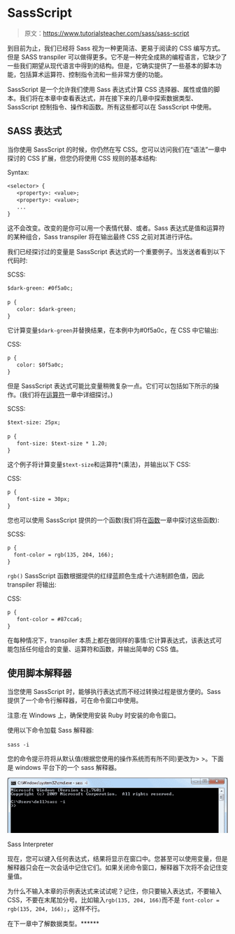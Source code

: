# SassScript

> 原文：<https://www.tutorialsteacher.com/sass/sass-script>

到目前为止，我们已经将 Sass 视为一种更简洁、更易于阅读的 CSS 编写方式。但是 SASS transpiler 可以做得更多。它不是一种完全成熟的编程语言，它缺少了一些我们期望从现代语言中得到的结构。但是，它确实提供了一些基本的脚本功能，包括算术运算符、控制指令流和一些非常方便的功能。

SassScript 是一个允许我们使用 Sass 表达式计算 CSS 选择器、属性或值的脚本。我们将在本章中查看表达式，并在接下来的几章中探索数据类型、SassScript 控制指令、操作和函数。所有这些都可以在 SassScript 中使用。

## SASS 表达式

当你使用 SassScript 的时候，你仍然在写 CSS。您可以访问我们在“语法”一章中探讨的 CSS 扩展，但您仍将使用 CSS 规则的基本结构:

Syntax:

```
<selector> {
   <property>: <value>;
   <property>: <value>;
   ...
}

```

这不会改变。改变的是你可以用一个表情代替<selector>、<property>或者<value>。Sass 表达式是值和运算符的某种组合，Sass transpiler 将在输出最终 CSS 之前对其进行评估。</value></property></selector>

我们已经探讨过的变量是 SassScript 表达式的一个重要例子。当发送者看到以下代码时:

SCSS: 

```
$dark-green: #0f5a0c;

p {
   color: $dark-green;
} 
```

它计算变量`$dark-green`并替换结果，在本例中为#0f5a0c，在 CSS 中它输出:

CSS: 

```
p { 
   color: $0f5a0c;
} 
```

但是 SassScript 表达式可能比变量稍微复杂一点。它们可以包括如下所示的操作。(我们将在[运算符](/Sass/sass-operators)一章中详细探讨。)

SCSS: 

```
$text-size: 25px;

p {
   font-size: $text-size * 1.20;
} 
```

这个例子将计算变量`$text-size`和运算符*(乘法)，并输出以下 CSS:

CSS: 

```
p {
   font-size = 30px;
} 
```

您也可以使用 SassScript 提供的一个函数(我们将在[函数](/Sass/sass-functions)一章中探讨这些函数):

SCSS: 

```
p {
  font-color = rgb(135, 204, 166); 
} 
```

`rgb()` SassScript 函数根据提供的红绿蓝颜色生成十六进制颜色值，因此 transpiler 将输出:

CSS: 

```
p {
   font-color = #87cca6; 
} 
```

在每种情况下，transpiler 本质上都在做同样的事情:它计算表达式，该表达式可能包括任何组合的变量、运算符和函数，并输出简单的 CSS 值。

## 使用脚本解释器

当您使用 SassScript 时，能够执行表达式而不经过转换过程是很方便的。Sass 提供了一个命令行解释器，可在命令窗口中使用。

注意:在 Windows 上，确保使用安装 Ruby 时安装的命令窗口。

使用以下命令加载 Sass 解释器:

`sass -i`

您的命令提示符将从默认值(根据您使用的操作系统而有所不同)更改为> >。下面是 windows 平台下的一个 sass 解释器。

[![Sass Interpreter](img/961ce5e6c8a4ed703a413d9e66405c25.png)](../../Content/images/sass/sass-interpreter.png)

Sass Interpreter



现在，您可以键入任何表达式，结果将显示在窗口中。您甚至可以使用变量，但是解释器只会在一次会话中记住它们。如果关闭命令窗口，解释器下次将不会记住变量值。

为什么不输入本章的示例表达式来试试呢？记住，你只要输入表达式，不要输入 CSS，不要在末尾加分号。比如输入`rgb(135, 204, 166)`而不是 `font-color = rgb(135, 204, 166);`，这样不行。

在下一章中了解数据类型。******